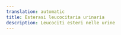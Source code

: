 ```yaml
---
translation: automatic
title: Esterasi leucocitaria urinaria
description: Leucociti esteri nelle urine
---
```

